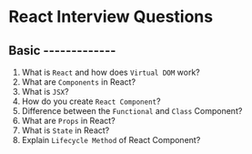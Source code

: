# React Interview Questions

## Basic -------------

1. What is `React` and how does `Virtual DOM` work?
2. What are `Components` in React?
3. What is `JSX`?
4. How do you create `React Component`?
5. Difference between the `Functional` and `Class` Component?
6. What are `Props` in React?
7. What is `State` in React?
8. Explain `Lifecycle Method` of React Component? 
